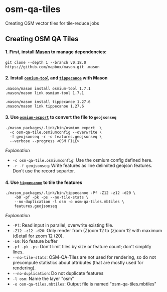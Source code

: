 # osm-qa-tiles
Creating OSM vector tiles for tile-reduce jobs


## Creating OSM QA Tiles

#### 1. First, install [Mason](//github.com/mapbox/mason) to manage dependencies:

```
git clone --depth 1 --branch v0.18.0 https://github.com/mapbox/mason.git .mason
```

#### 2. Install [`osmium-tool`](//osmcode.org/osmium-tool/) and [`tippecanoe`](//github.com/mapbox/tippecanoe) with Mason

```
.mason/mason install osmium-tool 1.7.1
.mason/mason link osmium-tool 1.7.1

.mason/mason install tippecanoe 1.27.6
.mason/mason link tippecanoe 1.27.6
```

#### 3. Use [`osmium-export`](//osmcode.org/osmium-tool/) to convert the file to `geojsonseq`

```
./mason_packages/.link/bin/osmium export  \
  -c osm-qa-tile.osmiumconfig --overwrite \
  -f geojsonseq -r -o features.geojsonseq \
  --verbose --progress <OSM FILE>
```

_Explanation_

 - `-c osm-qa-tile.osmiumconfig`: Use the osmium config defined here.
 - `-r -f geojsonseq`: Write features as line delimited geojson features. Don't use the record separtor.


#### 4. Use [`tippecanoe`](//github.com/mapbox/tippecanoe) to tile the features

```
./mason_packages/.link/bin/tippecanoe -Pf -Z12 -z12 -d20 \
	-b0 -pf -pk -ps --no-tile-stats \
	--no-duplication -l osm -o osm-qa-tiles.mbtiles \
	features.geojsonseq 
```

_Explanation_

 - `-Pf`: Read input in parallel, overwrite existing file.
 - `-Z12 -z12 -d20`: Only render from (Z)oom 12 to (z)oom 12 with maximum (d)etail for zoom 12 (20).
 - `-b0`: No feature buffer 
 - `-pf -pk -ps`:  Don't limit tiles by size or feature count; don't simplify lines.
 - `--no-tile-stats`: OSM-QA-Tiles are not used for rendering, so do not precompute statistics about attributes (that are mostly used for rendering). 
 - `--no-duplication`: Do not duplicate features 
 - `-l osm`: Name the layer "osm"
 - `-o osm-qa-tiles.mbtiles`: Output file is named "osm-qa-tiles.mbtiles"
